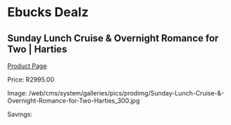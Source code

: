 
# Ebucks Dealz
## Sunday Lunch Cruise & Overnight Romance for Two | Harties
[Product Page](https://www.ebucks.com/web/shop/productSelected.do?prodId=342612969&catId=714893646)

Price: R2995.00

Image: /web/cms/system/galleries/pics/prodimg/Sunday-Lunch-Cruise-&-Overnight-Romance-for-Two-Harties_300.jpg

Savings: 


	